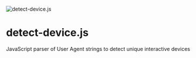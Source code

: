![detect-device.js](http://matswainson.com/wp-content/uploads/2017/01/detect-device.png)

# detect-device.js

JavaScript parser of User Agent strings to detect unique interactive devices
